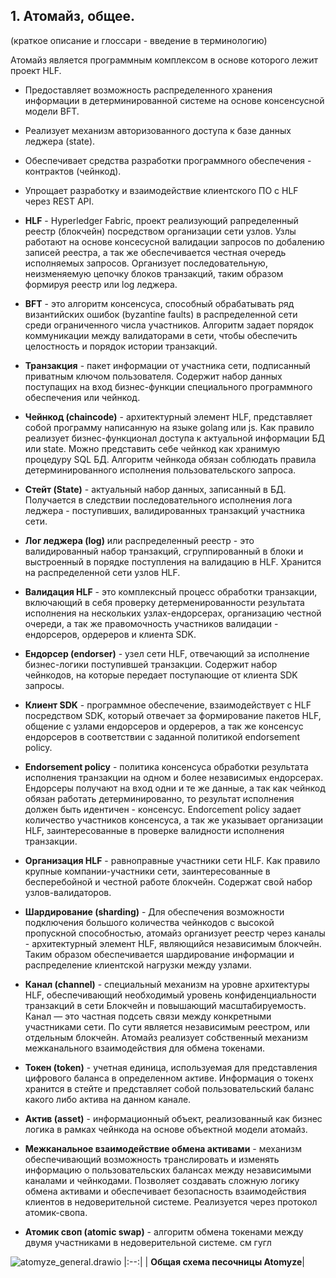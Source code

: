 ## 1. Атомайз, общее.

(краткое описание и глоссари - введение в терминологию)

Атомайз является программным комплексом в основе которого лежит проект HLF.
- Предоставляет возможность распределенного хранения информации в детерминированной системе на основе консенсусной модели BFT.
- Реализует механизм авторизованного доступа к базе данных леджера (state).
- Обеспечивает средства разработки программного обеспечения - контрактов (чейнкод).
- Упрощает разработку и взаимодействие клиентского ПО с HLF через REST API.

- **HLF** - Hyperledger Fabric, проект реализующий рапределенный реестр (блокчейн) посредством организации сети узлов. Узлы работают на основе консесусной валидации запросов по добалению записей реестра, а так же обеспечивается честная очередь исполняемых запросов. Организует последовательную, неизменяемую цепочку блоков транзакций, таким образом формируя реестр или log леджера.
- **BFT** - это алгоритм консенсуса, способный обрабатывать ряд византийских ошибок (byzantine faults) в распределенной сети среди ограниченного числа участников. Алгоритм задает порядок коммуникации между валидаторами в сети, чтобы обеспечить целостность и порядок истории транзакций.
- **Транзакция** - пакет информации от участника сети, подписанный приватным ключом пользователя. Содержит набор данных поступащих на вход бизнес-функции специального программного обеспечения или чейнкод.
- **Чейнкод (chaincode)** - архитектурный элемент HLF, представляет собой программу написанную на языке golang или js. Как правило реализует бизнес-функционал доступа к актуальной информации БД или state. Можно представить себе чейнкод как хранимую процедуру SQL БД. Алгоритм чейнкода обязан соблюдать правила детерминированного исполнения пользовательского запроса.
- **Стейт (State)** - актуальный набор данных, записанный в БД. Получается в следствии последовательного исполнения лога леджера - поступивших, валидированных транзакций участника сети.
- **Лог леджера (log)** или распределенный реестр - это валидированный набор транзакций, сгруппированный в блоки и выстроенный в порядке поступления на валидацию в HLF. Хранится на распределенной сети узлов HLF.
- **Валидация HLF** - это комплексный процесс обработки транзакции, включающий в себя проверку детерменированности результата исполнения на нескольких узлах-ендорсерах, организацию честной очереди, а так же правомочность участников валидации - ендорсеров, ордереров и клиента SDK.
- **Ендорсер (endorser)** - узел сети HLF, отвечающий за исполнение бизнес-логики поступившей транзакции. Содержит набор чейнкодов, на которые передает поступающие от клиента SDK запросы.
- **Клиент SDK** - программное обеспечение, взаимодействует с HLF посредством SDK, который  отвечает за формирование пакетов HLF, общение с узлами ендорсеров и ордереров, а так же консенсус ендорсеров в соответствии с заданной политикой endorsement policy.
- **Endorsement policy** - политика консенсуса обработки результата исполнения транзакции на одном и более независимых ендорсерах. Ендорсеры получают на вход одни и те же данные, а так как чейнкод обязан работать детерминированно, то результат исполнения должен быть идентичен - консенсус. Endorcement policy задает количество участников консенсуса, а так же указывает организации HLF, заинтересованные в проверке валидности исполнения транзакции.
- **Организация HLF** - равноправные участники сети HLF. Как правило крупные компании-участники сети, заинтересованные в бесперебойной и честной работе блокчейн. Содержат свой набор узлов-валидаторов.
- **Шардирование (sharding)** - Для обеспечения возможности подключения большого количества чейнкодов с высокой пропускной способностью, атомайз организует реестр через каналы - архитектурный элемент HLF, являющийся независимым блокчейн. Таким образом обеспечивается шардирование информации и распределение клиентской нагрузки между узлами.
- **Канал (channel)** - специальный механизм на уровне архитектуры HLF, обеспечивающий необходимый уровень конфиденциальности транзакций в сети Блокчейн и повышающий масштабируемость. Канал — это частная подсеть связи между конкретными участниками сети. По сути является независимым реестром, или отдельным блокчейн. Атомайз реализует собственный механизм межканального взаимодействия для обмена токенами.
- **Токен (token)** - учетная единица, используемая для представления цифрового баланса в определенном активе. Информация о токенх хранится в стейте и представляет собой пользовательский баланс какого либо актива на данном канале.
- **Актив (asset)** - информационный объект, реализованный как бизнес логика в рамках чейнкода на основе объектной модели атомайз.
- **Межканальное взаимодействие обмена активами** - механизм обеспечивающий возможность транслировать и изменять информацию о пользовательских балансах между независимыми каналами и чейнкодами. Позволяет создавать сложную логику обмена активами и обеспечивает безопасность взаимодействия клиентов в недоверительной системе. Реализуется через протокол атомик-свопа.
- **Атомик своп (atomic swap)** - алгоритм обмена токенами между двумя участниками в недоверительной системе. см гугл

![atomyze_general.drawio](/uploads/c1832422fdd541add7888150cffb1ef0/atomyze_general.drawio.png)
|:--:|
| <b>Общая схема песочницы Atomyze</b>|
